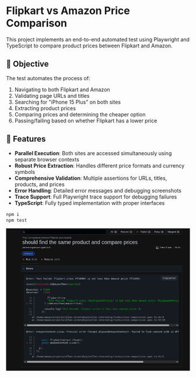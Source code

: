 # Flipkart vs Amazon Price Comparison

This project implements an end-to-end automated test using Playwright and TypeScript to compare product prices between Flipkart and Amazon.

## 🎯 Objective

The test automates the process of:

1. Navigating to both Flipkart and Amazon
2. Validating page URLs and titles
3. Searching for "iPhone 15 Plus" on both sites
4. Extracting product prices
5. Comparing prices and determining the cheaper option
6. Passing/failing based on whether Flipkart has a lower price

## 🚀 Features

- **Parallel Execution**: Both sites are accessed simultaneously using separate browser contexts
- **Robust Price Extraction**: Handles different price formats and currency symbols
- **Comprehensive Validation**: Multiple assertions for URLs, titles, products, and prices
- **Error Handling**: Detailed error messages and debugging screenshots
- **Trace Support**: Full Playwright trace support for debugging failures
- **TypeScript**: Fully typed implementation with proper interfaces

``` bash
npm i
npm test
```

![alt text](image.png)
